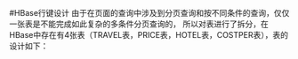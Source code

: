 #HBase行键设计
由于在页面的查询中涉及到分页查询和按不同条件的查询，仅仅一张表是不能完成如此复杂的多条件分页查询的，
所以对表进行了拆分，在HBase中存在有4张表（TRAVEL表，PRICE表，HOTEL表，COSTPER表），表的设计如下：
